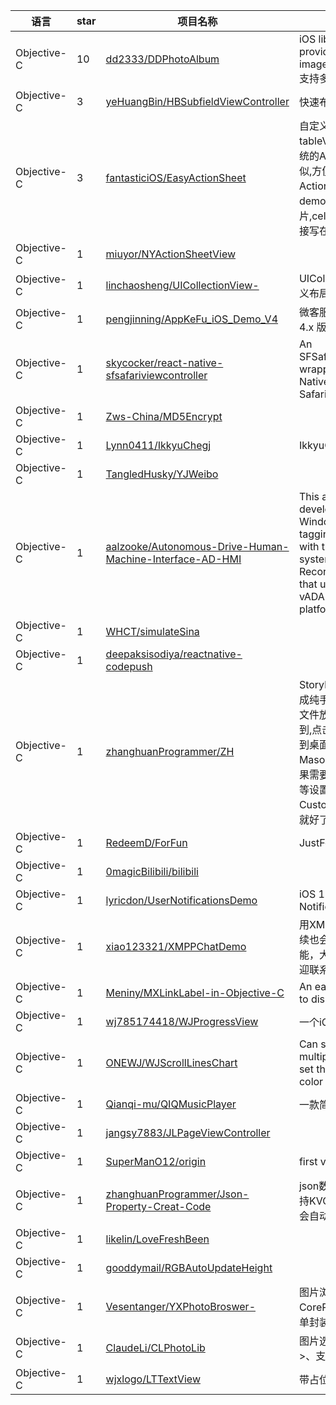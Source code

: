 语言|star|项目名称|描述
---|---|---|---
Objective-C|10|[dd2333/DDPhotoAlbum](https://github.com/dd2333/DDPhotoAlbum)|iOS library that provides multiple image selection  /  iOS支持多图选择的相册
Objective-C|3|[yeHuangBin/HBSubfieldViewController](https://github.com/yeHuangBin/HBSubfieldViewController)|快速布局自定义分栏
Objective-C|3|[fantasticiOS/EasyActionSheet](https://github.com/fantasticiOS/EasyActionSheet)|自定义View中嵌套tableView,使用起来和系统的ActionSheet很相似,方便易用,支持自定义ActionSheetCell的UI,本demo只提供文字加图片,cell的点击事件可以直接写在block回调方法里
Objective-C|1|[miuyor/NYActionSheetView](https://github.com/miuyor/NYActionSheetView)| 
Objective-C|1|[linchaosheng/UICollectionView-](https://github.com/linchaosheng/UICollectionView-)|UICollectionView自定义布局
Objective-C|1|[pengjinning/AppKeFu_iOS_Demo_V4](https://github.com/pengjinning/AppKeFu_iOS_Demo_V4)|微客服 iOS客服demo 4.x 版本 
Objective-C|1|[skycocker/react-native-sfsafariviewcontroller](https://github.com/skycocker/react-native-sfsafariviewcontroller)| An SFSafariViewController wrapper for React Native presenting Safari View in a modal
Objective-C|1|[Zws-China/MD5Encrypt](https://github.com/Zws-China/MD5Encrypt)| 
Objective-C|1|[Lynn0411/IkkyuChegj](https://github.com/Lynn0411/IkkyuChegj)|IkkyuChegj
Objective-C|1|[TangledHusky/YJWeibo](https://github.com/TangledHusky/YJWeibo)| 
Objective-C|1|[aalzooke/Autonomous-Drive-Human-Machine-Interface-AD-HMI](https://github.com/aalzooke/Autonomous-Drive-Human-Machine-Interface-AD-HMI)|This application was developed on iOS and Windows to use data tagging in conjunction with the data collection system (Data Recording Application) that uses the vADASdeveloper platform.
Objective-C|1|[WHCT/simulateSina](https://github.com/WHCT/simulateSina)| 
Objective-C|1|[deepaksisodiya/reactnative-codepush](https://github.com/deepaksisodiya/reactnative-codepush)| 
Objective-C|1|[zhanghuanProgrammer/ZH](https://github.com/zhanghuanProgrammer/ZH)|Storyboard和Xib文件生成纯手写代码,只需要将文件放在桌面,就会识别到,点击对应的生成代码到桌面,就会生成对应的Masonry纯手写代码,如果需要给控件,控制器等等设置名字,就在CustomClass里面设置就好了
Objective-C|1|[RedeemD/ForFun](https://github.com/RedeemD/ForFun)|JustForNothing
Objective-C|1|[0magicBilibili/bilibili](https://github.com/0magicBilibili/bilibili)| 
Objective-C|1|[lyricdon/UserNotificationsDemo](https://github.com/lyricdon/UserNotificationsDemo)|iOS 10 User Notifications Demo
Objective-C|1|[xiao123321/XMPPChatDemo](https://github.com/xiao123321/XMPPChatDemo)|用XMPP集成了单聊，后续也会继续更新完善功能，大家有什么意见 欢迎联系我
Objective-C|1|[Meniny/MXLinkLabel-in-Objective-C](https://github.com/Meniny/MXLinkLabel-in-Objective-C)|An easy-to-use view to display markup text.
Objective-C|1|[wj785174418/WJProgressView](https://github.com/wj785174418/WJProgressView)|一个iOS的环形进度条
Objective-C|1|[ONEWJ/WJScrollLinesChart](https://github.com/ONEWJ/WJScrollLinesChart)|Can scroll, support multiple lines, you can set the shadow, the color of each point
Objective-C|1|[Qianqi-mu/QIQMusicPlayer](https://github.com/Qianqi-mu/QIQMusicPlayer)|一款简易的音乐播放器
Objective-C|1|[jangsy7883/JLPageViewController](https://github.com/jangsy7883/JLPageViewController)| 
Objective-C|1|[SuperManO12/origin](https://github.com/SuperManO12/origin)|first verison
Objective-C|1|[zhanghuanProgrammer/Json-Property-Creat-Code](https://github.com/zhanghuanProgrammer/Json-Property-Creat-Code)|json数据生成model 支持KVC,JSModel, model会自动归档
Objective-C|1|[likelin/LoveFreshBeen](https://github.com/likelin/LoveFreshBeen)| 
Objective-C|1|[gooddymail/RGBAutoUpdateHeight](https://github.com/gooddymail/RGBAutoUpdateHeight)| 
Objective-C|1|[Vesentanger/YXPhotoBroswer-](https://github.com/Vesentanger/YXPhotoBroswer-)|图片浏览控制器 基于CorePhotoBroswer的简单封装
Objective-C|1|[ClaudeLi/CLPhotoLib](https://github.com/ClaudeLi/CLPhotoLib)|图片选择器<可选原图>、支持视频选择
Objective-C|1|[wjxlogo/LTTextView](https://github.com/wjxlogo/LTTextView)|带占位字符的TextView
